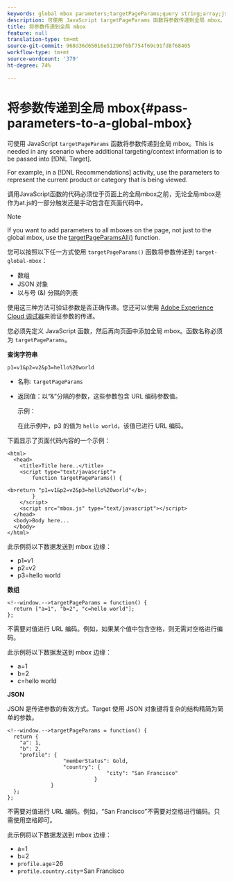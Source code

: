 ```yaml
---
keywords: global mbox parameters;targetPageParams;query string;array;json;dtm;dynamic tag management
description: 可使用 JavaScript targetPageParams 函数将参数传递到全局 mbox。对于要将额外的定位/上下文信息传递到 Target 的任何情况，都需要执行此操作。
title: 将参数传递到全局 mbox
feature: null
translation-type: tm+mt
source-git-commit: 968d36d65016e51290f6bf754f69c91fd8f68405
workflow-type: tm+mt
source-wordcount: '379'
ht-degree: 74%

---
```



# 将参数传递到全局 mbox{#pass-parameters-to-a-global-mbox}

可使用 JavaScript `targetPageParams` 函数将参数传递到全局 mbox。This is needed in any scenario where additional targeting/context information is to be passed into [!DNL Target].

For example, in a [!DNL Recommendations] activity, use the parameters to represent the current product or category that is being viewed.

调用JavaScript函数的代码必须位于页面上的全局mbox之前，无论全局mbox是作为at.js的一部分触发还是手动包含在页面代码中。

>[!NOTE]
>
>If you want to add parameters to all mboxes on the page, not just to the global mbox, use the [targetPageParamsAll()](/help/c-implementing-target/c-implementing-target-for-client-side-web/targetpageparamsall.md) function.

您可以按照以下任一方式使用 `targetPageParams()` 函数将参数传递到 `target-global-mbox`：

* 数组
* JSON 对象
* 以与号 (&amp;) 分隔的列表

使用这三种方法可验证参数是否正确传递。您还可以使用 [Adobe Experience Cloud 调试器](https://experienceleague.adobe.com/docs/debugger/using/experience-cloud-debugger.html)来验证参数的传递。

您必须先定义 JavaScript 函数，然后再向页面中添加全局 mbox。函数名称必须为 `targetPageParams`。

**查询字符串**

```
p1=v1&p2=v2&p3=hello%20world
```

* 名称: `targetPageParams`
* 返回值：以“&amp;”分隔的参数，这些参数包含 URL 编码参数值。

   示例：

   在此示例中，p3 的值为 `hello world`，该值已进行 URL 编码。

下面显示了页面代码内容的一个示例：

```
<html> 
  <head> 
    <title>Title here..</title> 
    <script type="text/javascript"> 
        function targetPageParams() { 
           
<b>return "p1=v1&p2=v2&p3=hello%20world"</b>; 
        } 
    </script> 
    <script src="mbox.js" type="text/javascript"></script> 
  </head> 
  <body>Body here... 
  </body> 
</html>
```

此示例将以下数据发送到 mbox 边缘：

* p1=v1
* p2=v2
* p3=hello world

**数组**

```
<!--window.-->targetPageParams = function() { 
  return ["a=1", "b=2", "c=hello world"]; 
}; 
```

不需要对值进行 URL 编码。例如，如果某个值中包含空格，则无需对空格进行编码。

此示例将以下数据发送到 mbox 边缘：

* a=1
* b=2
* c=hello world

**JSON**

JSON 是传递参数的有效方式。Target 使用 JSON 对象键将复杂的结构精简为简单的参数。

```
<!--window.-->targetPageParams = function() { 
  return { 
    "a": 1, 
    "b": 2, 
    "profile": { 
                  "memberStatus": Gold, 
                  "country": { 
                                "city": "San Francisco" 
                            } 
              } 
  }; 
}; 
```

不需要对值进行 URL 编码。例如，“San Francisco”不需要对空格进行编码。只需使用空格即可。

此示例将以下数据发送到 mbox 边缘：

* a=1
* b=2
* `profile.age`=26
* `profile.country.city`=San Francisco